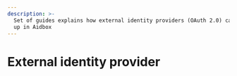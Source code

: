 ```yaml
---
description: >-
  Set of guides explains how external identity providers (OAuth 2.0) can be set
  up in Aidbox
---
```


# External identity provider

